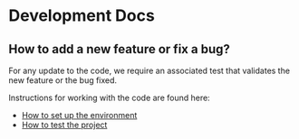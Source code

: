 # Development Docs

## How to add a new feature or fix a bug?

For any update to the code, we require an associated test that validates the new feature or the bug fixed.

Instructions for working with the code are found here:

- [How to set up the environment](setup.md)
- [How to test the project](tests.md)

